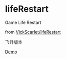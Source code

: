 # lifeRestart
Game Life Restart

from [VickScarlet/lifeRestart](https://github.com/VickScarlet/lifeRestart)

飞升版本




[Demo](https://liferestart.pzqdbb.cn/)

